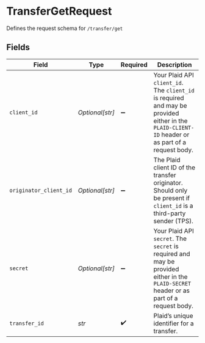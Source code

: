 # TransferGetRequest

Defines the request schema for `/transfer/get`


## Fields

| Field                                                                                                                                            | Type                                                                                                                                             | Required                                                                                                                                         | Description                                                                                                                                      |
| ------------------------------------------------------------------------------------------------------------------------------------------------ | ------------------------------------------------------------------------------------------------------------------------------------------------ | ------------------------------------------------------------------------------------------------------------------------------------------------ | ------------------------------------------------------------------------------------------------------------------------------------------------ |
| `client_id`                                                                                                                                      | *Optional[str]*                                                                                                                                  | :heavy_minus_sign:                                                                                                                               | Your Plaid API `client_id`. The `client_id` is required and may be provided either in the `PLAID-CLIENT-ID` header or as part of a request body. |
| `originator_client_id`                                                                                                                           | *Optional[str]*                                                                                                                                  | :heavy_minus_sign:                                                                                                                               | The Plaid client ID of the transfer originator. Should only be present if `client_id` is a third-party sender (TPS).                             |
| `secret`                                                                                                                                         | *Optional[str]*                                                                                                                                  | :heavy_minus_sign:                                                                                                                               | Your Plaid API `secret`. The `secret` is required and may be provided either in the `PLAID-SECRET` header or as part of a request body.          |
| `transfer_id`                                                                                                                                    | *str*                                                                                                                                            | :heavy_check_mark:                                                                                                                               | Plaid’s unique identifier for a transfer.                                                                                                        |